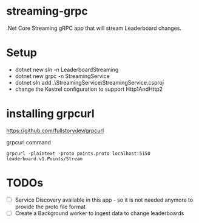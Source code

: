 # streaming-grpc
.Net Core Streaming gRPC app that will stream Leaderboard changes.

# Setup
- dotnet new sln -n LeaderboardStreaming
- dotnet new grpc -n StreamingService
- dotnet sln add .\StreamingService\StreamingService.csproj
- change the Kestrel configuration to support Http1AndHttp2

# installing grpcurl
https://github.com/fullstorydev/grpcurl

grpcurl command
```
grpcurl -plaintext -proto points.proto localhost:5150 leaderboard.v1.Points/Stream
```


# TODOs
- [ ] Service Discovery available in this app - so it is not needed anymore to provide the proto file format
- [ ] Create a Background worker to ingest data to change leaderboards
